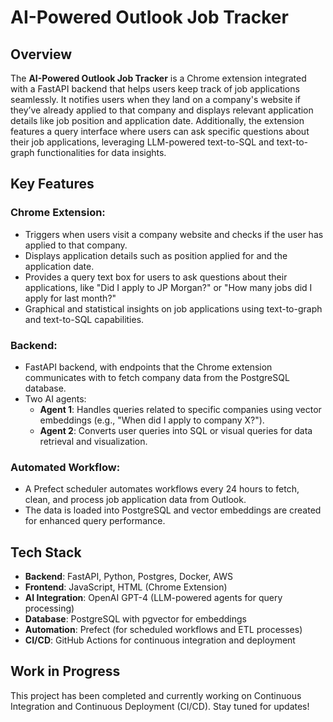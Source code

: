 # AI-Powered Outlook Job Tracker

## Overview
The **AI-Powered Outlook Job Tracker** is a Chrome extension integrated with a FastAPI backend that helps users keep track of job applications seamlessly. It notifies users when they land on a company's website if they’ve already applied to that company and displays relevant application details like job position and application date. Additionally, the extension features a query interface where users can ask specific questions about their job applications, leveraging LLM-powered text-to-SQL and text-to-graph functionalities for data insights.

## Key Features

### Chrome Extension:
- Triggers when users visit a company website and checks if the user has applied to that company.
- Displays application details such as position applied for and the application date.
- Provides a query text box for users to ask questions about their applications, like "Did I apply to JP Morgan?" or "How many jobs did I apply for last month?"
- Graphical and statistical insights on job applications using text-to-graph and text-to-SQL capabilities.

### Backend:
- FastAPI backend, with endpoints that the Chrome extension communicates with to fetch company data from the PostgreSQL database.
- Two AI agents:
  - **Agent 1**: Handles queries related to specific companies using vector embeddings (e.g., "When did I apply to company X?").
  - **Agent 2**: Converts user queries into SQL or visual queries for data retrieval and visualization.

### Automated Workflow:
- A Prefect scheduler automates workflows every 24 hours to fetch, clean, and process job application data from Outlook.
- The data is loaded into PostgreSQL and vector embeddings are created for enhanced query performance.

## Tech Stack
- **Backend**: FastAPI, Python, Postgres, Docker, AWS
- **Frontend**: JavaScript, HTML (Chrome Extension)
- **AI Integration**: OpenAI GPT-4 (LLM-powered agents for query processing)
- **Database**: PostgreSQL with pgvector for embeddings
- **Automation**: Prefect (for scheduled workflows and ETL processes)
- **CI/CD**: GitHub Actions for continuous integration and deployment

## Work in Progress
This project has been completed and currently working on Continuous Integration and Continuous Deployment (CI/CD). Stay tuned for updates!